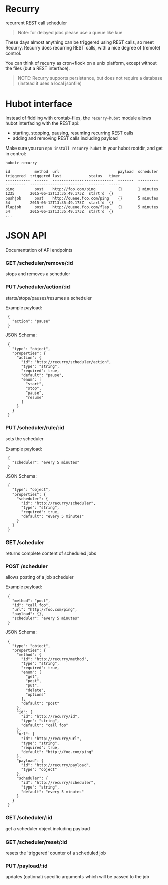 # Recurry 

recurrent REST call scheduler 

> Note: for delayed jobs please use a queue like kue 

These days almost anything can be triggered using REST calls, so meet Recurry.
Recurry does recurring REST calls, with a nice degree of (remote) control.

You can think of recurry as cron+flock on a unix platform, except without the files (but a REST interface).

> NOTE: Recurry supports persistance, but does not require a database (instead it uses a local jsonfile)

# Hubot interface 

Instead of fiddling with crontab-files, the `recurry-hubot` module allows hubot interfacing with the REST api: 

* starting, stopping, pausing, resuming recurring REST calls
* adding and removing REST calls including payload

Make sure you run `npm install recurry-hubot` in your hubot rootdir, and get in control:

    hubot> recurry

    id           method  url                          payload  scheduler  triggered  triggered_last            status   timer
    -----------  ------  ---------------------------  -------  ---------  ---------  ------------------------  -------  -----
    ping         post    http://foo.com/ping          {}       1 minutes  1235       2015-06-12T13:35:49.173Z  start'd  {}   
    pushjob      post    http://queue.foo.com/ping    {}       5 minutes  54         2015-06-12T13:35:49.173Z  start'd  {}   
    flapjob      post    http://queue.foo.com/flap    {}       5 minutes  54         2015-06-12T13:35:49.173Z  start'd  {}   
    ...

# JSON API

Documentation of API endpoints

### GET /scheduler/remove/:id

stops and removes a scheduler

### PUT /scheduler/action/:id

starts/stops/pauses/resumes a scheduler

Example payload:

     {
       "action": "pause"
     }

JSON Schema:

     {
       "type": "object",
       "properties": {
         "action": {
           "id": "http://recurry/scheduler/action",
           "type": "string",
           "required": true,
           "default": "pause",
           "enum": [
             "start",
             "stop",
             "pause",
             "resume"
           ]
         }
       }
     }

### PUT /scheduler/rule/:id

sets the scheduler

Example payload:

     {
       "scheduler": "every 5 minutes"
     }

JSON Schema:

     {
       "type": "object",
       "properties": {
         "scheduler": {
           "id": "http://recurry/scheduler",
           "type": "string",
           "required": true,
           "default": "every 5 minutes"
         }
       }
     }

### GET /scheduler

returns complete content of scheduled jobs

### POST /scheduler

allows posting of a job scheduler

Example payload:

     {
       "method": "post",
       "id": "call foo",
       "url": "http://foo.com/ping",
       "payload": {},
       "scheduler": "every 5 minutes"
     }

JSON Schema:

     {
       "type": "object",
       "properties": {
         "method": {
           "id": "http://recurry/method",
           "type": "string",
           "required": true,
           "enum": [
             "get",
             "post",
             "put",
             "delete",
             "options"
           ],
           "default": "post"
         },
         "id": {
           "id": "http://recurry/id",
           "type": "string",
           "default": "call foo"
         },
         "url": {
           "id": "http://recurry/url",
           "type": "string",
           "required": true,
           "default": "http://foo.com/ping"
         },
         "payload": {
           "id": "http://recurry/payload",
           "type": "object"
         },
         "scheduler": {
           "id": "http://recurry/scheduler",
           "type": "string",
           "default": "every 5 minutes"
         }
       }
     }

### GET /scheduler/:id

get a scheduler object including payload 

### GET /scheduler/reset/:id

resets the 'triggered' counter of a scheduled job

### PUT /payload/:id

updates (optional) specific arguments which will be passed to the job

